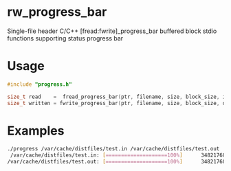 # rw_progress_bar
Single-file header C/C++ [fread:fwrite]_progress_bar buffered block stdio functions supporting status progress bar

# Usage
```c
#include "progress.h"

size_t read    =  fread_progress_bar(ptr, filename, size, block_size, ifp);
size_t written = fwrite_progress_bar(ptr, filename, size, block_size, ofp);
```
# Examples
```sh
./progress /var/cache/distfiles/test.in /var/cache/distfiles/test.out
 /var/cache/distfiles/test.in: [====================100%]      34821768 / Finished!
/var/cache/distfiles/test.out: [====================100%]      34821768 / Finished!
```
